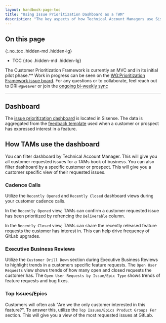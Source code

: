 ```yaml
---
layout: handbook-page-toc
title: "Using Issue Prioritization Dashboard as a TAM"
description: "The key aspects of how Technical Account Managers use Sisense Issue Prioritization Dashboard to drive success for customers."
---
```


## On this page
{:.no_toc .hidden-md .hidden-lg}

- TOC
{:toc .hidden-md .hidden-lg}

The Customer Prioritization Framework is currently an MVC and in its initial pilot phase.** Work in progress can be seen on the [WG:Prioritization Framework issue board](https://gitlab.com/groups/gitlab-com/-/boards/2086332?label_name[]=wg%3Aprioritization%20framework). For any questions or to collaborate, feel reach out to DRI `@gweaver` or join the [ongoing bi-weekly sync](https://docs.google.com/document/d/1oBWNxBSOJKrh3ubHwN5pI8243vBjJ-Y_Cax17A5abII/)

---

## Dashboard

The [issue prioritization dashboard](https://app.periscopedata.com/app/gitlab:safe-intermediate-dashboard/970772/User-Request-Issue-Prioritization---TAM-Customer-View) is located in Sisense. The data is aggregated from the [feedback template](https://about.gitlab.com/handbook/product/how-to-engage/#feedback-template) used when a customer or prospect has expressed interest in a feature. 

## How TAMs use the dashboard

You can filter dashboard by Technical Account Manager. This will give you all customer requested issues for a TAMs book of business. You can also filter dashboard by a specific customer or prospect. This will give you a customer specific view of their requested issues. 

### Cadence Calls

Utilize the `Recently Opened` and `Recently Closed` dashboard views during your customer cadence calls. 

In the `Recently Opened` view, TAMs can confirm a customer requested issue has been prioritized by refrencing the `Deliverable` column. 

In the `Recently Closed` view, TAMs can share the recently released feature requests the customer has interest in. This can help drive frequency of GitLab upgrades. 


### Executive Business Reviews

Utilize the `Customer Drill Down` section during Executive Business Reviews to highlight trends in a customers specific feature requests. The `Open User Requests` view shows trends of how many open and closed requests the customer has. The `Open User Requests by Issue/Epic Type` shows trends of feature requests and bug fixes. 

### Top Issues/Epics

Customers will often ask "Are we the only customer interested in this feature?". To answer this, utilize the `Top Issues/Epics Product Groups For` section. This will give you a view of the most requested issues at GitLab. 
